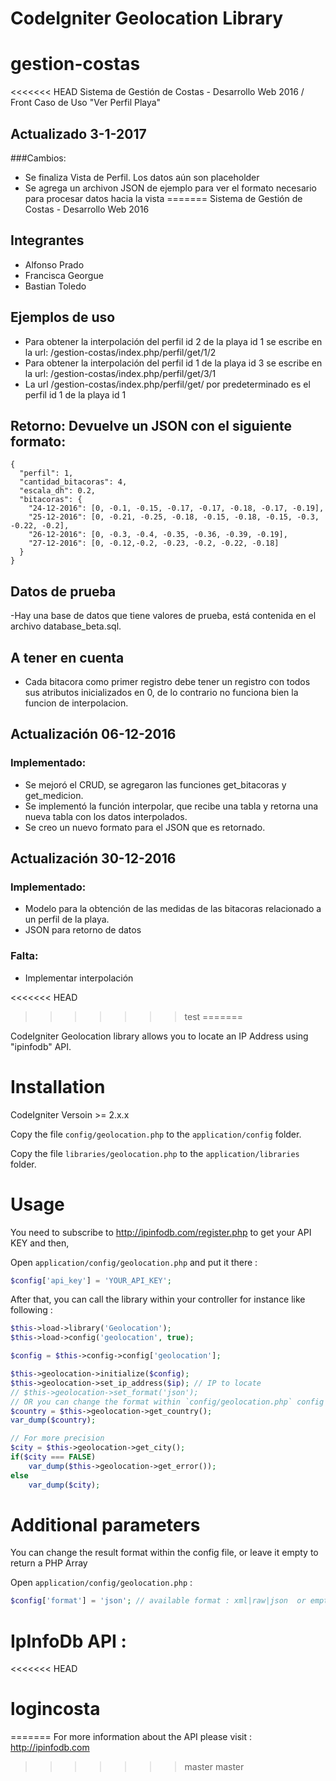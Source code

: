 
# CodeIgniter Geolocation Library

# gestion-costas
<<<<<<< HEAD
Sistema de Gestión de Costas - Desarrollo Web 2016 / Front Caso de Uso "Ver Perfil Playa"
## Actualizado 3-1-2017
###Cambios:
- Se finaliza Vista de Perfil. Los datos aún son placeholder
- Se agrega un archivon JSON de ejemplo para ver el formato necesario para procesar datos hacia la vista
=======
Sistema de Gestión de Costas - Desarrollo Web 2016
## Integrantes
- Alfonso Prado
- Francisca Georgue
- Bastian Toledo

## Ejemplos de uso

- Para obtener la interpolación del perfil id 2 de la playa id 1 se escribe en la url: /gestion-costas/index.php/perfil/get/1/2
- Para obtener la interpolación del perfil id 1 de la playa id 3 se escribe en la url: /gestion-costas/index.php/perfil/get/3/1
- La url /gestion-costas/index.php/perfil/get/ por predeterminado es el perfil id 1 de la playa id 1

## Retorno: Devuelve un JSON con el siguiente formato:
```
{
  "perfil": 1,
  "cantidad_bitacoras": 4,
  "escala_dh": 0.2,
  "bitacoras": {
    "24-12-2016": [0, -0.1, -0.15, -0.17, -0.17, -0.18, -0.17, -0.19],
    "25-12-2016": [0, -0.21, -0.25, -0.18, -0.15, -0.18, -0.15, -0.3, -0.22, -0.2],
    "26-12-2016": [0, -0.3, -0.4, -0.35, -0.36, -0.39, -0.19],
    "27-12-2016": [0, -0.12,-0.2, -0.23, -0.2, -0.22, -0.18]
  }
}
```
 
## Datos de prueba
-Hay una base de datos que tiene valores de prueba, está contenida en el archivo database_beta.sql.

## A tener en cuenta
- Cada bitacora como primer registro debe tener un registro con todos sus atributos inicializados en 0, de lo contrario no funciona bien la funcion de interpolacion.

## Actualización 06-12-2016
### Implementado:
- Se mejoró el CRUD, se agregaron las funciones get_bitacoras y get_medicion.
- Se implementó la función interpolar, que recibe una tabla y retorna una nueva tabla con los datos interpolados.
- Se creo un nuevo formato para el JSON que es retornado.


## Actualización 30-12-2016
### Implementado:
- Modelo para la obtención de las medidas de las bitacoras relacionado a un perfil de la playa.
- JSON para retorno de datos

### Falta:
- Implementar interpolación

<<<<<<< HEAD
>>>>>>> test
=======

CodeIgniter Geolocation library allows you to locate an IP Address using "ipinfodb" API.

# Installation

CodeIgniter Versoin >= 2.x.x

Copy the file `config/geolocation.php` to the `application/config` folder.

Copy the file `libraries/geolocation.php` to the `application/libraries` folder.

# Usage

You need to subscribe to http://ipinfodb.com/register.php to get your API KEY and then,

Open `application/config/geolocation.php` and put it there :

```php
$config['api_key'] = 'YOUR_API_KEY';
```

After that, you can call the library within your controller for instance like following :

```php
$this->load->library('Geolocation');
$this->load->config('geolocation', true);

$config = $this->config->config['geolocation'];

$this->geolocation->initialize($config);
$this->geolocation->set_ip_address($ip); // IP to locate
// $this->geolocation->set_format('json');
// OR you can change the format within `config/geolocation.php` config file
$country = $this->geolocation->get_country();
var_dump($country);

// For more precision
$city = $this->geolocation->get_city();
if($city === FALSE)
    var_dump($this->geolocation->get_error());
else
    var_dump($city);
```

# Additional parameters

You can change the result format within the config file,
or leave it empty to return a PHP Array

Open `application/config/geolocation.php` :

```php
$config['format'] = 'json'; // available format : xml|raw|json  or empty for php array
```

# IpInfoDb API :

<<<<<<< HEAD
# logincosta
=======
For more information about the API please visit : http://ipinfodb.com
>>>>>>> master
>>>>>>> master
